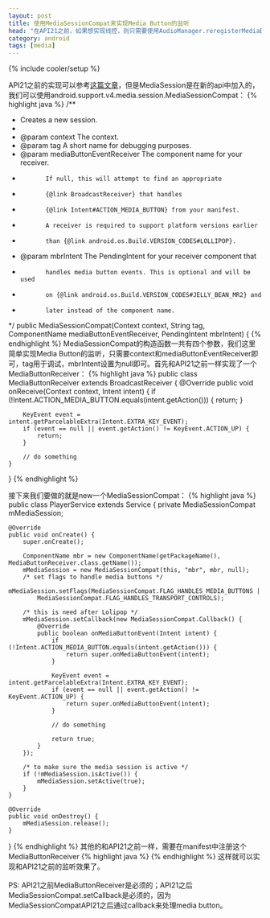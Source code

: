 ```yaml
---
layout: post
title: 使用MediaSessionCompat来实现Media Button的监听
head: "在API21之前，如果想实现线控，则只需要使用AudioManager.reregisterMediaButtonEventReceiver(ComponentName eventReceiver)即可，但是最近更新SDK之后发现这个API已经废弃掉了，推荐使用MediaSession来代替"
category: android
tags: [media]
---
```

{% include cooler/setup %}

API21之前的实现可以参考[这篇文章][1]，但是MediaSession是在新的api中加入的，我们可以使用android.support.v4.media.session.MediaSessionCompat：
{% highlight java %}
/**
 * Creates a new session.
 *
 * @param context The context.
 * @param tag A short name for debugging purposes.
 * @param mediaButtonEventReceiver The component name for your receiver.
 *            If null, this will attempt to find an appropriate
 *            {@link BroadcastReceiver} that handles
 *            {@link Intent#ACTION_MEDIA_BUTTON} from your manifest.
 *            A receiver is required to support platform versions earlier
 *            than {@link android.os.Build.VERSION_CODES#LOLLIPOP}.
 * @param mbrIntent The PendingIntent for your receiver component that
 *            handles media button events. This is optional and will be used
 *            on {@link android.os.Build.VERSION_CODES#JELLY_BEAN_MR2} and
 *            later instead of the component name.
 */
public MediaSessionCompat(Context context, String tag, ComponentName mediaButtonEventReceiver,
            PendingIntent mbrIntent) {
{% endhighlight %}
MediaSessionCompat的构造函数一共有四个参数，我们这里简单实现Media Button的监听，只需要context和mediaButtonEventReceiver即可，tag用于调试，mbrIntent设置为null即可。首先和API21之前一样实现了一个MediaButtonReceiver：
{% highlight java %}
public class MediaButtonReceiver extends BroadcastReceiver {
	@Override
	public void onReceive(Context context, Intent intent) {
		if (!Intent.ACTION_MEDIA_BUTTON.equals(intent.getAction())) {
			return;
		}

		KeyEvent event = intent.getParcelableExtra(Intent.EXTRA_KEY_EVENT);
		if (event == null || event.getAction() != KeyEvent.ACTION_UP) {
			return;
		}

		// do something
	}
}
{% endhighlight %}

接下来我们要做的就是new一个MediaSessionCompat：
{% highlight java %}
public class PlayerService extends Service {
	private MediaSessionCompat mMediaSession;
	
	@Override
	public void onCreate() {
		super.onCreate();

		ComponentName mbr = new ComponentName(getPackageName(), MediaButtonReceiver.class.getName());
		mMediaSession = new MediaSessionCompat(this, "mbr", mbr, null);
		/* set flags to handle media buttons */
		mMediaSession.setFlags(MediaSessionCompat.FLAG_HANDLES_MEDIA_BUTTONS | 
			MediaSessionCompat.FLAG_HANDLES_TRANSPORT_CONTROLS);

		/* this is need after Lolipop */
		mMediaSession.setCallback(new MediaSessionCompat.Callback() {
			@Override
			public boolean onMediaButtonEvent(Intent intent) {
				if (!Intent.ACTION_MEDIA_BUTTON.equals(intent.getAction())) {
					return super.onMediaButtonEvent(intent);
				}

				KeyEvent event = intent.getParcelableExtra(Intent.EXTRA_KEY_EVENT);
				if (event == null || event.getAction() != KeyEvent.ACTION_UP) {
					return super.onMediaButtonEvent(intent);
				}

				// do something

				return true;
			}
		});

		/* to make sure the media session is active */
		if (!mMediaSession.isActive()) {
			mMediaSession.setActive(true);
		}
	}

	@Override
	public void onDestroy() {
		mMediaSession.release();
	}
}
{% endhighlight %}
其他的和API21之前一样，需要在manifest中注册这个MediaButtonReceiver
{% highlight java %}
<receiver android:name="com.coolerfall.managers.receivers.MediaButtonReceiver">
    <intent-filter>
        <action android:name="android.intent.action.MEDIA_BUTTON"/>
    </intent-filter>
</receiver>
{% endhighlight %}
这样就可以实现和API21之前的监听效果了。
</br>
</br>
PS: API21之前MediaButtonReceiver是必须的；API21之后MediaSessionCompat.setCallback是必须的，因为MediaSessionCompatAPI21之后通过callback来处理media button。

[1]: http://blog.csdn.net/qinjuning/article/details/6938436